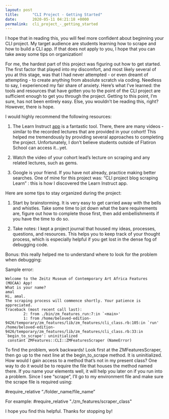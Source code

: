 ```yaml
---
layout: post
title:      "CLI Project - Getting Started"
date:       2020-05-11 04:21:18 +0000
permalink:  cli_project_-_getting_started
---
```



I hope that in reading this, you will feel more confident about beginning your CLI project. My target audience are students learning how to scrape and how to build a CLI app. If that does not apply to you, I hope that you can take away some tips on organization!

For me, the hardest part of this project was figuring out how to get started. The first factor that played into my discomfort, and most likely several of you at this stage, was that I had never attempted - or even dreamt of attempting - to create anything from absolute scratch via coding. Needless to say, I experienced my fair share of anxiety. Here’s what I’ve learned: the tools and resources that have gotten you to the point of the CLI project are sufficient enough to get you through the project. Getting to this point, I’m sure, has not been entirely easy. Else, you wouldn’t be reading this, right? However, there is hope.

I would highly recommend the following resources:

1. The Learn Instruct [app](https://instruction.learn.co/student/video_lectures#/) is a fantastic tool. There, there are many videos - similar to the recorded lectures that are provided in your cohort! This helped me tremendously by providing several approaches to completing the project. Unfortunately, I don't believe students outside of Flatiron School can access it...yet.

2. Watch the video of your cohort lead’s lecture on scraping and any related lectures, such as gems.

3. Google is your friend. If you have not already, practice making better searches. One of mine for this project was:
“CLI project blog scraping Learn” : this is how I discovered the Learn Instruct app.

Here are some tips to stay organized during the project:

1. Start by brainstorming. It is very easy to get carried away with the bells and whistles. Take some time to jot down what the bare requirements are, figure out how to complete those first, then add embellishments if you have the time to do so.

2. Take notes: I kept a project journal that housed my ideas, processes, questions, and resources. This helps you to keep track of your thought process, which is especially helpful if you get lost in the dense fog of debugging code.

Bonus: this really helped me to understand where to look for the problem when debugging:

Sample error:

```
Welcome to the Zeitz Museum of Contemporary Art Africa Features (MOCAA) App!
What is your name?
amal
Hi, amal.
The scraping process will commence shortly. Your patience is appreciated.
Traceback (most recent call last):
        2: from ./bin/zm_features_run:7:in `<main>'
        1: from /home/beloved-edition-9426/temporary/zm_features/lib/zm_features/cli_class.rb:105:in `run'
/home/beloved-edition-9426/temporary/zm_features/lib/zm_features/cli_class.rb:33:in `begin_to_scrape': uninitialized
 constant ZMFeatures::CLI::ZMFeaturesScraper (NameError)
```

To find the problem, work backwards! Look first at the ZMFeaturesScraper, then go up to the next line at the begin_to_scrape method. It is uninitialized. How would I gain access to a method that’s not in my present class? One way to do it would be to require the file that houses the method named there. If you name your elements well, it will help you later on if you run into a problem. Since I see “scrape”, I’ll go to my environment file and make sure the scrape file is required using:

#require_relative “./folder_name/file_name”

For example:
#require_relative "./zm_features/scraper_class"

I hope you find this helpful. Thanks for stopping by!

